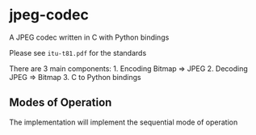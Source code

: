 jpeg-codec
==========
A JPEG codec written in C with Python bindings

Please see `itu-t81.pdf` for the standards

There are 3 main components:
    1. Encoding Bitmap => JPEG
    2. Decoding JPEG => Bitmap
    3. C to Python bindings

## Modes of Operation
The implementation will implement the sequential mode of operation

